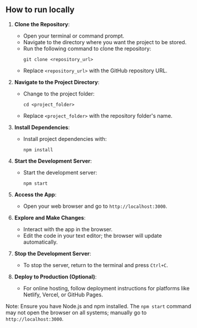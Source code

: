 ## How to run locally

1. **Clone the Repository**:
   - Open your terminal or command prompt.
   - Navigate to the directory where you want the project to be stored.
   - Run the following command to clone the repository:
     ```
     git clone <repository_url>
     ```
   - Replace `<repository_url>` with the GitHub repository URL.

2. **Navigate to the Project Directory**:
   - Change to the project folder:
     ```
     cd <project_folder>
     ```
   - Replace `<project_folder>` with the repository folder's name.

3. **Install Dependencies**:
   - Install project dependencies with:
     ```
     npm install
     ```

4. **Start the Development Server**:
   - Start the development server:
     ```
     npm start
     ```

5. **Access the App**:
   - Open your web browser and go to `http://localhost:3000`.

6. **Explore and Make Changes**:
   - Interact with the app in the browser.
   - Edit the code in your text editor; the browser will update automatically.

7. **Stop the Development Server**:
   - To stop the server, return to the terminal and press `Ctrl+C`.

8. **Deploy to Production (Optional)**:
   - For online hosting, follow deployment instructions for platforms like Netlify, Vercel, or GitHub Pages.

Note: Ensure you have Node.js and npm installed. The `npm start` command may not open the browser on all systems; manually go to `http://localhost:3000`.